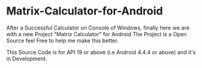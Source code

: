 # Matrix-Calculator-for-Android
After a Successful Calculator on Console of Windows, finally here we are with a new Project "Matrix Calculator" for Android
The Project is a Open Source feel Free to help me make this better.

This Source Code is for API 19 or above (i.e Android 4.4.4 or above) and it's in Development.


